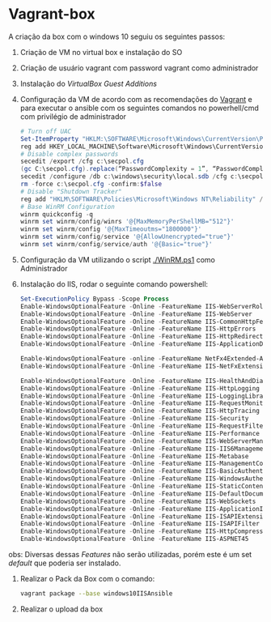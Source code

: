 # Vagrant-box

A criação da box com o windows 10 seguiu os seguintes passos:

1. Criação de VM no virtual box e instalação do SO
1. Criação de usuário vagrant com password vagrant como administrador
1. Instalação do *VirtualBox Guest Additions*
1. Configuração da VM de acordo com as recomendações do [Vagrant](https://www.vagrantup.com/docs/boxes/base.html#windows-boxes) e para executar o ansible com os seguintes comandos no powerhell/cmd com privilégio de administrador

   ```PowerShell
   # Turn off UAC
   Set-ItemProperty "HKLM:\SOFTWARE\Microsoft\Windows\CurrentVersion\Policies\System" -Name "ConsentPromptBehaviorAdmin" -Value "0"
   reg add HKEY_LOCAL_MACHINE\Software\Microsoft\Windows\CurrentVersion\Policies\System /v EnableLUA /d 0 /t REG_DWORD /f /reg:64
   # Disable complex passwords
   secedit /export /cfg c:\secpol.cfg
   (gc C:\secpol.cfg).replace(“PasswordComplexity = 1”, “PasswordComplexity = 0”) | Out-File C:\secpol.cfg
   secedit /configure /db c:\windows\security\local.sdb /cfg c:\secpol.cfg /areas SECURITYPOLICY
   rm -force c:\secpol.cfg -confirm:$false
   # Disable "Shutdown Tracker"
   reg add "HKLM\SOFTWARE\Policies\Microsoft\Windows NT\Reliability" /v ShutDownReasonOn /t REG_DWORD /d 0 /f
   # Base WinRM Configuration
   winrm quickconfig -q
   winrm set winrm/config/winrs '@{MaxMemoryPerShellMB="512"}'
   winrm set winrm/config '@{MaxTimeoutms="1800000"}'
   winrm set winrm/config/service '@{AllowUnencrypted="true"}'
   winrm set winrm/config/service/auth '@{Basic="true"}'
   ```

1. Configuração da VM utilizando o script [./WinRM.ps1](./WinRM.ps1) como Administrador
1. Instalação do IIS, rodar o seguinte comando powershell:

   ```Powershell
   Set-ExecutionPolicy Bypass -Scope Process
   Enable-WindowsOptionalFeature -Online -FeatureName IIS-WebServerRole
   Enable-WindowsOptionalFeature -Online -FeatureName IIS-WebServer
   Enable-WindowsOptionalFeature -Online -FeatureName IIS-CommonHttpFeatures
   Enable-WindowsOptionalFeature -Online -FeatureName IIS-HttpErrors
   Enable-WindowsOptionalFeature -Online -FeatureName IIS-HttpRedirect
   Enable-WindowsOptionalFeature -Online -FeatureName IIS-ApplicationDevelopment

   Enable-WindowsOptionalFeature -online -FeatureName NetFx4Extended-ASPNET45
   Enable-WindowsOptionalFeature -Online -FeatureName IIS-NetFxExtensibility45

   Enable-WindowsOptionalFeature -Online -FeatureName IIS-HealthAndDiagnostics
   Enable-WindowsOptionalFeature -Online -FeatureName IIS-HttpLogging
   Enable-WindowsOptionalFeature -Online -FeatureName IIS-LoggingLibraries
   Enable-WindowsOptionalFeature -Online -FeatureName IIS-RequestMonitor
   Enable-WindowsOptionalFeature -Online -FeatureName IIS-HttpTracing
   Enable-WindowsOptionalFeature -Online -FeatureName IIS-Security
   Enable-WindowsOptionalFeature -Online -FeatureName IIS-RequestFiltering
   Enable-WindowsOptionalFeature -Online -FeatureName IIS-Performance
   Enable-WindowsOptionalFeature -Online -FeatureName IIS-WebServerManagementTools
   Enable-WindowsOptionalFeature -Online -FeatureName IIS-IIS6ManagementCompatibility
   Enable-WindowsOptionalFeature -Online -FeatureName IIS-Metabase
   Enable-WindowsOptionalFeature -Online -FeatureName IIS-ManagementConsole
   Enable-WindowsOptionalFeature -Online -FeatureName IIS-BasicAuthentication
   Enable-WindowsOptionalFeature -Online -FeatureName IIS-WindowsAuthentication
   Enable-WindowsOptionalFeature -Online -FeatureName IIS-StaticContent
   Enable-WindowsOptionalFeature -Online -FeatureName IIS-DefaultDocument
   Enable-WindowsOptionalFeature -Online -FeatureName IIS-WebSockets
   Enable-WindowsOptionalFeature -Online -FeatureName IIS-ApplicationInit
   Enable-WindowsOptionalFeature -Online -FeatureName IIS-ISAPIExtensions
   Enable-WindowsOptionalFeature -Online -FeatureName IIS-ISAPIFilter
   Enable-WindowsOptionalFeature -Online -FeatureName IIS-HttpCompressionStatic
   Enable-WindowsOptionalFeature -Online -FeatureName IIS-ASPNET45
   ```

  obs: Diversas dessas *Features* não serão utilizadas, porém este é um set *default* que poderia ser instalado.

1. Realizar o Pack da Box com o comando:

   ```bash
   vagrant package --base windows10IISAnsible
   ```

1. Realizar o upload da box